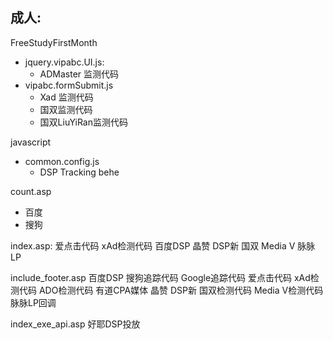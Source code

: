 ## 成人:

FreeStudyFirstMonth
- jquery.vipabc.UI.js:
  - ADMaster 监测代码
- vipabc.formSubmit.js
  - Xad 监测代码
  - 国双监测代码
  - 国双LiuYiRan监测代码

javascript
- common.config.js
  - DSP Tracking behe

count.asp
  - 百度
  - 搜狗

index.asp:
爱点击代码
xAd检测代码
百度DSP
晶赞
DSP新
国双
Media V
脉脉LP

include_footer.asp
百度DSP
搜狗追踪代码
Google追踪代码
爱点击代码
xAd检测代码
ADO检测代码
有道CPA媒体
晶赞
DSP新
国双检测代码
Media V检测代码
脉脉LP回调

index_exe_api.asp
好耶DSP投放